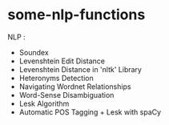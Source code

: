 # some-nlp-functions
NLP : 
* Soundex
* Levenshtein Edit Distance
* Levenshtein Distance in 'nltk' Library
* Heteronyms Detection
* Navigating Wordnet Relationships
* Word-Sense Disambiguation
* Lesk Algorithm
* Automatic POS Tagging + Lesk with spaCy
